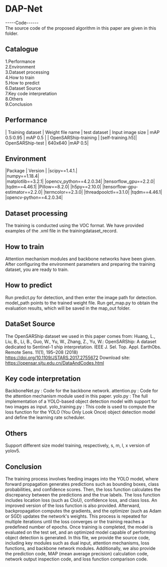 # DAP-Net
-----Code------  
The source code of the proposed algorithm in this paper are given in this folder.
## Catalogue
1.Performance  
2.Environment  
3.Dataset processing  
4.How to train  
5.How to predict  
6.Dataset Source  
7.Key code interpretation   
8.Others  
9.Conclusion  
## Performance
| Training dataset | Weight file name | test dataset | Input image size | mAP 0.5:0.95 | mAP 0.5 |
| OpenSARShip-training | [self-training.h5]| OpenSARShip-test | 640x640 |mAP 0.5|
## Environment
|Package  |  Version |
|scipy==1.4.1.|  
|numpy==1.18.4|  
|matplotlib==3.2.1|
|opencv_python==4.2.0.34|
|tensorflow_gpu==2.2.0|
|tqdm==4.46.1|
|Pillow==8.2.0|
|h5py==2.10.0|
|tensorflow-gpu-estimator==2.2.0|
|termcolor==2.3.0|
|threadpoolctl==3.1.0|
|tqdm==4.46.1|
|opencv-python==4.2.0.34|
## Dataset processing
The training is conducted using the VOC format. 
We have provided examples of the .xml file in the trainingdataset_record.
## How to train
Attention mechanism modules and backbone networks have been given.
After configuring the environment parameters and preparing the training dataset, you are ready to train. 
## How to predict
Run predict.py for detection, and then enter the image path for detection.
model_path points to the trained weight file. 
Run get_map.py to obtain the evaluation results, which will be saved in the map_out folder.
## DataSet Source
The OpenSARShip dataset we used in this paper comes from:
Huang, L., Liu, B., Li, B., Guo, W., Yu, W., Zhang, Z., Yu, W.: OpenSARShip: A dataset dedicated to Sentinel-1 ship interpretation. IEEE J. Sel. Top. Appl. EarthObs. Remote Sens. 11(1), 195–208 (2018) 
https://doi.org/10.1109/JSTARS.2017.2755672
Download site: 
https://opensar.sjtu.edu.cn/DataAndCodes.html
## Key code interpretation 
BackboneNet.py : Code for the backbone network.
attention.py : Code for the attention mechanism module used in this paper.
yolo.py : The full implementation of a YOLO-based object detection model with support for two images as input.
yolo_training.py : This code is used to compute the loss function for the YOLO (You Only Look Once) object detection model and define the learning rate scheduler.
## Others
Support different size model training, respectively, s, m, l, x version of yolov5.
## Conclusion
The training process involves feeding images into the YOLO model, where forward propagation generates predictions such as bounding boxes, class probabilities, and confidence scores. Then, the loss function calculates the discrepancy between the predictions and the true labels. The loss function includes location loss (such as CIoU), confidence loss, and class loss. An improved version of the loss function is also provided. 
Afterward, backpropagation computes the gradients, and the optimizer (such as Adam or SGD) updates the network's weights. This process is repeated for multiple iterations until the loss converges or the training reaches a predefined number of epochs. Once training is completed, the model is evaluated on the test set, and an optimized model capable of performing object detection is generated.
In this file, we provide the source code, including key modules such as dual input, attention mechanisms, loss functions, and backbone network modules. Additionally, we also provide the prediction code, MAP (mean average precision) calculation code, network output inspection code, and loss function comparison code.

